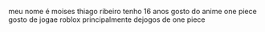 meu nome é moises thiago ribeiro
tenho 16 anos 
gosto do anime one piece
gosto de jogae roblox principalmente dejogos de one piece 
